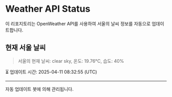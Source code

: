 
# Weather API Status

이 리포지토리는 OpenWeather API를 사용하여 서울의 날씨 정보를 자동으로 업데이트합니다.

## 현재 서울 날씨
> 서울의 현재 날씨: clear sky, 온도: 19.76°C, 습도: 40%

⏳ 업데이트 시간: 2025-04-11 08:32:55 (UTC)

---
자동 업데이트 봇에 의해 관리됩니다.
